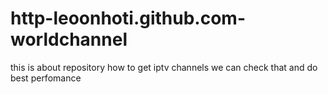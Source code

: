 # http-leoonhoti.github.com-worldchannel
this is about repository how to get iptv channels we can check that and do best perfomance 
